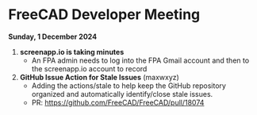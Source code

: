 # FreeCAD Developer Meeting

**Sunday, 1 December 2024**

1. **screenapp.io is taking minutes**
   - An FPA admin needs to log into the FPA Gmail account and then to the screenapp.io account to record
2. **GitHub Issue Action for Stale Issues** (maxwxyz)
   - Adding the actions/stale to help keep the GitHub repository organized and automatically identify/close stale issues.
   - PR: https://github.com/FreeCAD/FreeCAD/pull/18074
